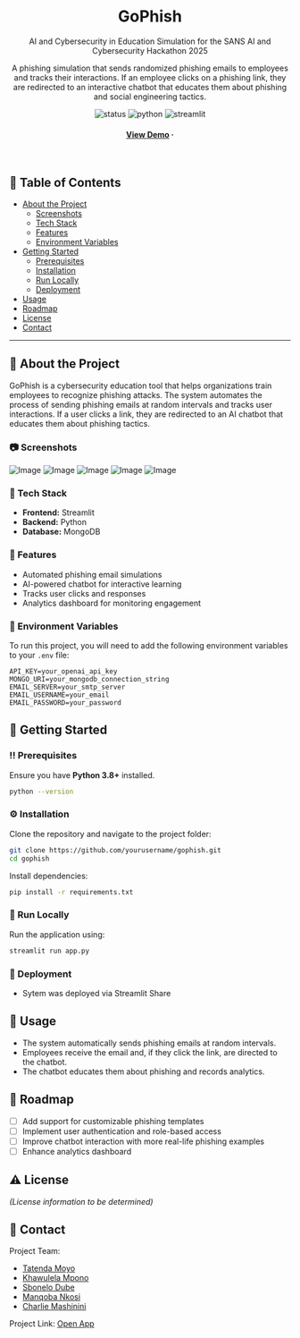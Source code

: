 <div align="center">
  
  <h1>GoPhish</h1>
  
  <p>
    AI and Cybersecurity in Education Simulation for the SANS AI and Cybersecurity Hackathon 2025
  </p>
  
  <p>
    A phishing simulation that sends randomized phishing emails to employees and tracks their interactions. If an employee clicks on a phishing link, they are redirected to an interactive chatbot that educates them about phishing and social engineering tactics.
  </p>
  
  
<!-- Badges (Add links once available) -->
<p>
  <img src="https://img.shields.io/badge/status-in%20development-orange" alt="status" />
  <img src="https://img.shields.io/badge/python-3.8%2B-blue" alt="python" />
  <img src="https://img.shields.io/badge/made%20with-streamlit-red" alt="streamlit" />
</p>
   
<h4>
    <a href="#">View Demo</a>
  <span> · </span>
</h4>
</div>

<br />

## :notebook_with_decorative_cover: Table of Contents

- [About the Project](#star2-about-the-project)
  - [Screenshots](#camera-screenshots)
  - [Tech Stack](#space_invader-tech-stack)
  - [Features](#dart-features)
  - [Environment Variables](#key-environment-variables)
- [Getting Started](#toolbox-getting-started)
  - [Prerequisites](#bangbang-prerequisites)
  - [Installation](#gear-installation)
  - [Run Locally](#running-run-locally)
  - [Deployment](#triangular_flag_on_post-deployment)
- [Usage](#eyes-usage)
- [Roadmap](#compass-roadmap)
- [License](#warning-license)
- [Contact](#handshake-contact)

---

## :star2: About the Project

GoPhish is a cybersecurity education tool that helps organizations train employees to recognize phishing attacks. The system automates the process of sending phishing emails at random intervals and tracks user interactions. If a user clicks a link, they are redirected to an AI chatbot that educates them about phishing tactics.

### :camera: Screenshots
![Image](https://github.com/user-attachments/assets/57674436-1ee2-4466-a603-345e0c1e3262)
![Image](https://github.com/user-attachments/assets/227f7dd5-4d91-4915-a359-5fbd895cd3ca)
![Image](https://github.com/user-attachments/assets/35d3b938-c9e2-4432-922a-7717ee9c92dd)
![Image](https://github.com/user-attachments/assets/f6621e7a-914d-4631-9e90-f83ee859ef27)
![Image](https://github.com/user-attachments/assets/b4481e83-ec72-4e89-95d2-e94735398a41)


### :space_invader: Tech Stack

- **Frontend:** Streamlit
- **Backend:** Python
- **Database:** MongoDB

### :dart: Features

- Automated phishing email simulations
- AI-powered chatbot for interactive learning
- Tracks user clicks and responses
- Analytics dashboard for monitoring engagement

### :key: Environment Variables

To run this project, you will need to add the following environment variables to your `.env` file:

```
API_KEY=your_openai_api_key
MONGO_URI=your_mongodb_connection_string
EMAIL_SERVER=your_smtp_server
EMAIL_USERNAME=your_email
EMAIL_PASSWORD=your_password
```

## :toolbox: Getting Started

### :bangbang: Prerequisites

Ensure you have **Python 3.8+** installed.

```bash
python --version
```

### :gear: Installation

Clone the repository and navigate to the project folder:

```bash
git clone https://github.com/yourusername/gophish.git
cd gophish
```

Install dependencies:

```bash
pip install -r requirements.txt
```

### :running: Run Locally

Run the application using:

```bash
streamlit run app.py
```

### :triangular_flag_on_post: Deployment

- Sytem was deployed via Streamlit Share

## :eyes: Usage

- The system automatically sends phishing emails at random intervals.
- Employees receive the email and, if they click the link, are directed to the chatbot.
- The chatbot educates them about phishing and records analytics.

## :compass: Roadmap

- [ ] Add support for customizable phishing templates
- [ ] Implement user authentication and role-based access
- [ ] Improve chatbot interaction with more real-life phishing examples
- [ ] Enhance analytics dashboard

## :warning: License

_(License information to be determined)_

## :handshake: Contact

Project Team:

- [Tatenda Moyo](https://www.linkedin.com/in/tatenda-moyo-576235220/)
- [Khawulela Mpono](https://www.linkedin.com/in/khawulela-mpono-9a7744163/)
- [Sbonelo Dube](https://www.linkedin.com/in/sbonelodube/)
- [Manqoba Nkosi](https://www.linkedin.com/in/manqoba-nkosi-iot/)
- [Charlie Mashinini](https://www.linkedin.com/in/charlie-s-mashinini-490444272/)

Project Link: [Open App]([https://github.com/yourusername/gophish](https://gophish.streamlit.app/))
